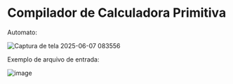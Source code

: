 # Compilador de Calculadora Primitiva

Automato:

![Captura de tela 2025-06-07 083556](https://github.com/user-attachments/assets/7789296f-d87d-44c3-9bc7-e247d8e13df5)

Exemplo de arquivo de entrada:

![image](https://github.com/user-attachments/assets/752b4f25-04e3-442b-8fa4-95b56b2850f7)
